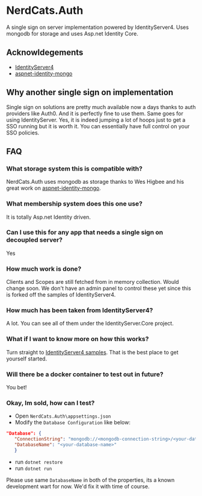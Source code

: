 # NerdCats.Auth
A single sign on server implementation powered by IdentityServer4. Uses mongodb for storage and uses Asp.net Identity Core.

## Acknowldegements
 - [IdentityServer4](https://github.com/IdentityServer/IdentityServer4)
 - [aspnet-identity-mongo](https://github.com/g0t4/aspnet-identity-mongo)

## Why another single sign on implementation
Single sign on solutions are pretty much available now a days thanks to auth providers like Auth0. And it is perfectly fine to use them. Same goes for using IdentityServer. Yes, it is indeed jumping a lot of hoops just to get a SSO running but it is worth it. You can essentially have full control on your SSO policies.

## FAQ
### What storage system this is compatible with?
NerdCats.Auth uses mongodb as storage thanks to Wes Higbee and his great work on [aspnet-identity-mongo](https://github.com/g0t4/aspnet-identity-mongo).

### What membership system does this one use?
It is totally Asp.net Identity driven.

### Can I use this for any app that needs a single sign on decoupled server?
Yes

### How much work is done?
Clients and Scopes are still fetched from in memory collection. Would change soon. We don't
have an admin panel to control these yet since this is forked off the samples of IdentityServer4.

### How much has been taken from IdentityServer4?
A lot. You can see all of them under the IdentityServer.Core project.

### What if I want to know more on how this works?
Turn straight to [IdentityServer4 samples](https://github.com/IdentityServer/IdentityServer4.Samples). That is the best place to get yourself started.

### Will there be a docker container to test out in future?
You bet!

### Okay, Im sold, how can I test?
 - Open `NerdCats.Auth\appsettings.json`
 - Modify the `Database Configuration` like below:
 ```json
"Database": {
    "ConnectionString": "mongodb://<mongodb-connection-string>/<your-database-name>",
    "DatabaseName": "<your-database-name>"
    }
 ```
 - run `dotnet restore`
 - run `dotnet run`

Please use same `DatabaseName` in both of the properties, its a known development wart for now. We'd fix it with time of course.
